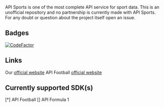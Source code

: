 API Sports is one of the most complete API service for sport data.
This is an unofficial repository and no partnership is currently made with API Sports.
For any doubt or question about the project itself open an issue.

## Badges
[![CodeFactor](https://www.codefactor.io/repository/github/fabricatorsltd/api-sports/badge)](https://www.codefactor.io/repository/github/fabricatorsltd/api-sports)

## Links
Our [official website](https://fabricators.ltd/?ref=github)
API Football [official website](https://api-football.com/?ref=fabricatorsltd)

## Currently supported SDK(s)
[*] API Football
[] API Formula 1